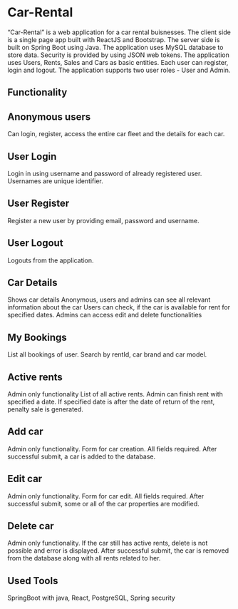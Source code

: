 # Car-Rental

“Car-Rental” is a web application for a car rental buisnesses. The client side is a single page app built with ReactJS and Bootstrap. The server side is built on Spring Boot using Java. The application uses MySQL database to store data. Security is provided by using JSON web tokens. The application uses Users, Rents, Sales and Cars as basic entities. Each user can register, login and logout. The application supports two user roles - User and Admin.

## Functionality
## Anonymous users
Can login, register, access the entire car fleet and the details for each car.
## User Login
Login in using username and password of already registered user. Usernames are unique identifier.
## User Register
Register a new user by providing email, password and username.
## User Logout
Logouts from the application.

## Car Details
Shows car details
Anonymous, users and admins can see all relevant information about the car
Users can check, if the car is available for rent for specified dates.
Admins can access edit and delete functionalities

## My Bookings
List all bookings of user.
Search by rentId, car brand and car model.

## Active rents
Admin only functionality
List of all active rents.
Admin can finish rent with specified a date.
If specified date is after the date of return of the rent, penalty sale is generated.

## Add car
Admin only functionality.
Form for car creation. All fields required.
After successful submit, a car is added to the database.
## Edit car
Admin only functionality.
Form for car edit. All fields required.
After successful submit, some or all of the car properties are modified.
## Delete car
Admin only functionality.
If the car still has active rents, delete is not possible and error is displayed.
After successful submit, the car is removed from the database along with all rents related to her.

## Used Tools
SpringBoot with java, React, PostgreSQL, Spring security
